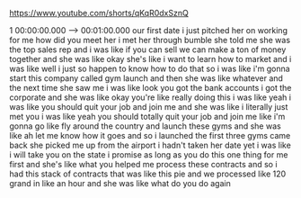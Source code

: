 https://www.youtube.com/shorts/qKqR0dxSznQ

1 00:00:00.000 --\> 00:01:00.000 our first date i just pitched her on
working for me how did you meet her i met her through bumble she told me
she was the top sales rep and i was like if you can sell we can make a
ton of money together and she was like okay she's like i want to learn
how to market and i was like well i just so happen to know how to do
that so i was like i'm gonna start this company called gym launch and
then she was like whatever and the next time she saw me i was like look
you got the bank accounts i got the corporate and she was like okay
you're like really doing this i was like yeah i was like you should quit
your job and join me and she was like i literally just met you i was
like yeah you should totally quit your job and join me like i'm gonna go
like fly around the country and launch these gyms and she was like ah
let me know how it goes and so i launched the first three gyms came back
she picked me up from the airport i hadn't taken her date yet i was like
i will take you on the state i promise as long as you do this one thing
for me first and she's like what you helped me process these contracts
and so i had this stack of contracts that was like this pie and we
processed like 120 grand in like an hour and she was like what do you do
again
